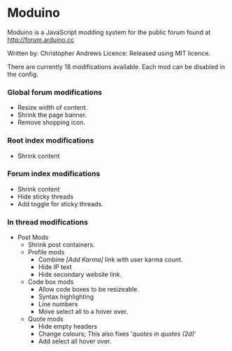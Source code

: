 
# Moduino

Moduino is a JavaScript modding system for the public forum found at http://forum.arduino.cc

Written by:	Christopher Andrews
Licence:	Released using MIT licence.

There are currently 18 modifications available. Each mod can be disabled in the config.

### Global forum modifications

* Resize width of content.
* Shrink the page banner.
* Remove shopping icon.

### Root index modifications
* Shrink content

### Forum index modifications

* Shrink content
* Hide sticky threads
* Add toggle for sticky threads.

### In thread modifications

* Post Mods
  * Shrink post containers.
  * Profile mods
    * Combine *[Add Karma]* link with user karma count.
    * Hide IP text
    * Hide secondary website link.
  * Code box mods
    * Allow code boxes to be resizeable.
    * Syntax highlighting
    * Line numbers
    * Move select all to a hover over.
  * Quote mods
    * Hide empty headers
	* Change colours; This also fixes '*quotes in quotes (2d)*'
	* Add select all hover over.


